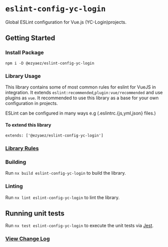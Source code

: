 # `eslint-config-yc-login`

Global ESLint configuration for Vue.js (YC-Login)projects.

## Getting Started

### Install Package

```
npm i -D @ezyaez/eslint-config-yc-login
```

### Library Usage

This library contains some of most common rules for eslint for VueJS in integration. It extends `eslint:recommended`,`plugin:vue/recommended` and use plugins as `vue`. It recommended to use this library as a base for your own configuration in projects.

ESLint can be configured in many ways e.g (.eslintrc.{js,yml,json} files.)

#### To extend this library

```
extends: ['@ezyaez/eslint-config-yc-login']
```

### [Library Rules](https://github.com/ezyaez/ez-linting/blob/vaishali/yc-login/lint/packages/eslint-config-yc-login/lib/eslint-config-yc-login.ts)

### Building

Run `nx build eslint-config-yc-login` to build the library.

### Linting

Run `nx lint eslint-config-yc-login` to lint the library.

## Running unit tests

Run `nx test eslint-config-yc-login` to execute the unit tests via [Jest](https://jestjs.io).

### [View Change Log](https://github.com/ezyaez/ez-linting/blob/master/CHANGELOG.md)